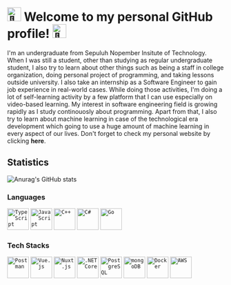 # <img src="https://fonts.gstatic.com/s/e/notoemoji/latest/1faf8/512.gif" alt="🫸" width="32" height="32"> Welcome to my personal GitHub profile! <img src="https://fonts.gstatic.com/s/e/notoemoji/latest/1faf7/512.gif" alt="🫷" width="32" height="32">

I'm an undergraduate from Sepuluh Nopember Insitute of Technology. When I was still a student, other than studying as regular undergraduate student, I also try to learn about other things such as being a staff in college organization, doing personal project of programming, and taking lessons outside university. I also take an internship as a Software Engineer to gain job experience in real-world cases. While doing those activities, I'm doing a lot of self-learning activity by a few platform that I can use especially on video-based learning. My interest in software engineering field is growing rapidly as I study continouosly about programming. Apart from that, I also try to learn about machine learning in case of the technological era development which going to use a huge amount of machine learning in every aspect of our lives. Don't forget to check my personal website by clicking <a href="https://fydhfzh.me" target="_blank" style="text-decoration:none;"><strong>here</strong></a>.

## Statistics
![Anurag's GitHub stats](https://github-readme-stats.vercel.app/api?username=fydhfzh&show_icons=true&theme=synthwave)

### Languages
<div align="left">
	<code><img width="50" src="https://raw.githubusercontent.com/marwin1991/profile-technology-icons/refs/heads/main/icons/typescript.png" alt="TypeScript" title="TypeScript"/></code>
	<code><img width="50" src="https://raw.githubusercontent.com/marwin1991/profile-technology-icons/refs/heads/main/icons/javascript.png" alt="JavaScript" title="JavaScript"/></code>
	<code><img width="50" src="https://raw.githubusercontent.com/marwin1991/profile-technology-icons/refs/heads/main/icons/c++.png" alt="C++" title="C++"/></code>
	<code><img width="50" src="https://raw.githubusercontent.com/marwin1991/profile-technology-icons/refs/heads/main/icons/c%23.png" alt="C#" title="C#"/></code>
	<code><img width="50" src="https://raw.githubusercontent.com/marwin1991/profile-technology-icons/refs/heads/main/icons/go.png" alt="Go" title="Go"/></code>
</div>

### Tech Stacks
<div align="left">
	<code><img width="50" src="https://raw.githubusercontent.com/marwin1991/profile-technology-icons/refs/heads/main/icons/postman.png" alt="Postman" title="Postman"/></code>
	<code><img width="50" src="https://raw.githubusercontent.com/marwin1991/profile-technology-icons/refs/heads/main/icons/vue_js.png" alt="Vue.js" title="Vue.js"/></code>
	<code><img width="50" src="https://raw.githubusercontent.com/marwin1991/profile-technology-icons/refs/heads/main/icons/nuxt_js.png" alt="Nuxt.js" title="Nuxt.js"/></code>
	<code><img width="50" src="https://raw.githubusercontent.com/marwin1991/profile-technology-icons/refs/heads/main/icons/_net_core.png" alt=".NET Core" title=".NET Core"/></code>
	<code><img width="50" src="https://raw.githubusercontent.com/marwin1991/profile-technology-icons/refs/heads/main/icons/postgresql.png" alt="PostgreSQL" title="PostgreSQL"/></code>
	<code><img width="50" src="https://raw.githubusercontent.com/marwin1991/profile-technology-icons/refs/heads/main/icons/mongodb.png" alt="mongoDB" title="mongoDB"/></code>
	<code><img width="50" src="https://raw.githubusercontent.com/marwin1991/profile-technology-icons/refs/heads/main/icons/docker.png" alt="Docker" title="Docker"/></code>
	<code><img width="50" src="https://raw.githubusercontent.com/marwin1991/profile-technology-icons/refs/heads/main/icons/aws.png" alt="AWS" title="AWS"/></code>
</div>
